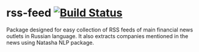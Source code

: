 # rss-feed [![Build Status](https://travis-ci.com/reosiain/rss-feed.svg?token=KyB3fWrhTzgA6NsYoXyj&branch=master)](https://travis-ci.com/reosiain/rss-feed)

Package designed for easy collection of RSS feeds of main financial news outlets in Russian language.
It also extracts companies mentioned in the news using Natasha NLP package.
